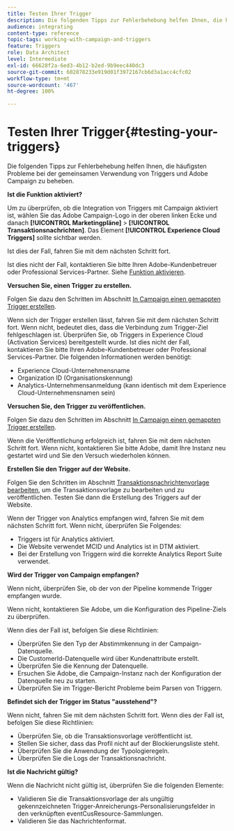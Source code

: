 ```yaml
---
title: Testen Ihrer Trigger
description: Die folgenden Tipps zur Fehlerbehebung helfen Ihnen, die häufigsten Probleme bei der Verwendung von Triggers in Adobe Campaign zu beheben.
audience: integrating
content-type: reference
topic-tags: working-with-campaign-and-triggers
feature: Triggers
role: Data Architect
level: Intermediate
exl-id: 66628f2a-6ed3-4b12-b2ed-9b9eec440dc3
source-git-commit: 602878233e919d01f3972167cb6d3a1acc4cfc02
workflow-type: tm+mt
source-wordcount: '467'
ht-degree: 100%

---
```


# Testen Ihrer Trigger{#testing-your-triggers}

Die folgenden Tipps zur Fehlerbehebung helfen Ihnen, die häufigsten Probleme bei der gemeinsamen Verwendung von Triggers und Adobe Campaign zu beheben.

**Ist die Funktion aktiviert?**

Um zu überprüfen, ob die Integration von Triggers mit Campaign aktiviert ist, wählen Sie das Adobe Campaign-Logo in der oberen linken Ecke und danach **[!UICONTROL Marketingpläne]** > **[!UICONTROL Transaktionsnachrichten]**. Das Element **[!UICONTROL Experience Cloud Triggers]** sollte sichtbar werden.

Ist dies der Fall, fahren Sie mit dem nächsten Schritt fort.

Ist dies nicht der Fall, kontaktieren Sie bitte Ihren Adobe-Kundenbetreuer oder Professional Services-Partner. Siehe [Funktion aktivieren](../../integrating/using/configuring-triggers-in-experience-cloud.md#activating-the-functionality).

**Versuchen Sie, einen Trigger zu erstellen.**

Folgen Sie dazu den Schritten im Abschnitt [In Campaign einen gemappten Trigger erstellen](../../integrating/using/using-triggers-in-campaign.md#creating-a-mapped-trigger-in-campaign).

Wenn sich der Trigger erstellen lässt, fahren Sie mit dem nächsten Schritt fort. Wenn nicht, bedeutet dies, dass die Verbindung zum Trigger-Ziel fehlgeschlagen ist. Überprüfen Sie, ob Triggers in Experience Cloud (Activation Services) bereitgestellt wurde. Ist dies nicht der Fall, kontaktieren Sie bitte Ihren Adobe-Kundenbetreuer oder Professional Services-Partner. Die folgenden Informationen werden benötigt:

* Experience Cloud-Unternehmensname
* Organization ID (Organisationskennung)
* Analytics-Unternehmensanmeldung (kann identisch mit dem Experience Cloud-Unternehmensnamen sein)

**Versuchen Sie, den Trigger zu veröffentlichen.**

Folgen Sie dazu den Schritten im Abschnitt [In Campaign einen gemappten Trigger erstellen](../../integrating/using/using-triggers-in-campaign.md#creating-a-mapped-trigger-in-campaign).

Wenn die Veröffentlichung erfolgreich ist, fahren Sie mit dem nächsten Schritt fort. Wenn nicht, kontaktieren Sie bitte Adobe, damit Ihre Instanz neu gestartet wird und Sie den Versuch wiederholen können.

**Erstellen Sie den Trigger auf der Website.**

Folgen Sie den Schritten im Abschnitt [Transaktionsnachrichtenvorlage bearbeiten](../../integrating/using/using-triggers-in-campaign.md#editing-the-transactional-message-template), um die Transaktionsvorlage zu bearbeiten und zu veröffentlichen. Testen Sie dann die Erstellung des Triggers auf der Website.

Wenn der Trigger von Analytics empfangen wird, fahren Sie mit dem nächsten Schritt fort. Wenn nicht, überprüfen Sie Folgendes:

* Triggers ist für Analytics aktiviert.
* Die Website verwendet MCID und Analytics ist in DTM aktiviert.
* Bei der Erstellung von Triggern wird die korrekte Analytics Report Suite verwendet.

**Wird der Trigger von Campaign empfangen?**

Wenn nicht, überprüfen Sie, ob der von der Pipeline kommende Trigger empfangen wurde.

Wenn nicht, kontaktieren Sie Adobe, um die Konfiguration des Pipeline-Ziels zu überprüfen.

Wenn dies der Fall ist, befolgen Sie diese Richtlinien:

* Überprüfen Sie den Typ der Abstimmkennung in der Campaign-Datenquelle.
* Die CustomerId-Datenquelle wird über Kundenattribute erstellt.
* Überprüfen Sie die Kennung der Datenquelle.
* Ersuchen Sie Adobe, die Campaign-Instanz nach der Konfiguration der Datenquelle neu zu starten.
* Überprüfen Sie im Trigger-Bericht Probleme beim Parsen von Triggern.

**Befindet sich der Trigger im Status &quot;ausstehend&quot;?**

Wenn nicht, fahren Sie mit dem nächsten Schritt fort. Wenn dies der Fall ist, befolgen Sie diese Richtlinien:

* Überprüfen Sie, ob die Transaktionsvorlage veröffentlicht ist.
* Stellen Sie sicher, dass das Profil nicht auf der Blockierungsliste steht.
* Überprüfen Sie die Anwendung der Typologieregeln.
* Überprüfen Sie die Logs der Transaktionsnachricht.

**Ist die Nachricht gültig?**

Wenn die Nachricht nicht gültig ist, überprüfen Sie die folgenden Elemente:

* Validieren Sie die Transaktionsvorlage der als ungültig gekennzeichneten Trigger-Anreicherungs-Personalisierungsfelder in den verknüpften eventCusResource-Sammlungen.
* Validieren Sie das Nachrichtenformat.
